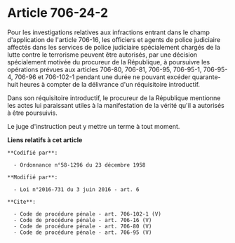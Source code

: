 # Article 706-24-2

Pour les investigations relatives aux infractions entrant dans le champ d'application de l'article 706-16, les officiers et
agents de police judiciaire affectés dans les services de police judiciaire spécialement chargés de la lutte contre le
terrorisme peuvent être autorisés, par une décision spécialement motivée du procureur de la République, à poursuivre les
opérations prévues aux articles 706-80, 706-81, 706-95, 706-95-1, 706-95-4, 706-96 et 706-102-1 pendant une durée ne pouvant
excéder quarante-huit heures à compter de la délivrance d'un réquisitoire introductif. 

Dans son réquisitoire introductif, le procureur de la République mentionne les actes lui paraissant utiles à la manifestation
de la vérité qu'il a autorisés à être poursuivis. 

Le juge d'instruction peut y mettre un terme à tout moment.

**Liens relatifs à cet article**

	**Codifié par**:

	  - Ordonnance n°58-1296 du 23 décembre 1958

	**Modifié par**:

	  - Loi n°2016-731 du 3 juin 2016 - art. 6

	**Cite**:

	  - Code de procédure pénale - art. 706-102-1 (V)
	  - Code de procédure pénale - art. 706-16 (V)
	  - Code de procédure pénale - art. 706-80 (V)
	  - Code de procédure pénale - art. 706-95 (V)
